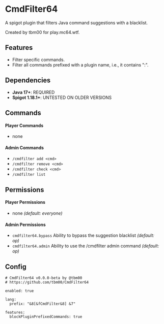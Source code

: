 # CmdFilter64
A spigot plugin that filters Java command suggestions with a blacklist.

Created by tbm00 for play.mc64.wtf.

## Features
- Filter specific commands.
- Filter all commands prefixed with a plugin name, i.e., it contains ":".

## Dependencies
- **Java 17+**: REQUIRED
- **Spigot 1.18.1+**: UNTESTED ON OLDER VERSIONS

## Commands
#### Player Commands
- none

#### Admin Commands
- `/cmdfilter add <cmd>`
- `/cmdfilter remove <cmd>`
- `/cmdfilter check <cmd>`
- `/cmdfilter list`

## Permissions
#### Player Permissions
- none *(default: everyone)*

#### Admin Permissions
- `cmdfilter64.bypass` Ability to bypass the suggestion blacklist *(default: op)*
- `cmdfilter64.admin` Ability to use the /cmdfilter admin command *(default: op)*


## Config
```
# CmdFilter64 v0.0.0-beta by @tbm00
# https://github.com/tbm00/CmdFilter64

enabled: true

lang:
  prefix: "&8[&fCmdFilter&8] &7"

features:
  blockPluginPrefixedCommands: true
```